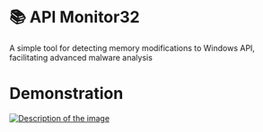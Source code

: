 # 📚 API Monitor32
A simple tool for detecting memory modifications to Windows API, facilitating advanced malware analysis

# Demonstration
[![Description of the image](https://user-images.githubusercontent.com/60180255/194077067-2abee563-4a47-4785-97a7-74f116cf249c.png)](https://youtu.be/a-ZxW13GT8Y)
